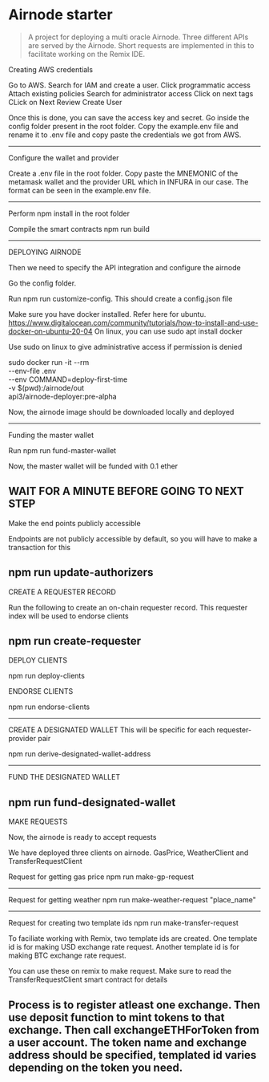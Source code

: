 # Airnode starter

> A project for deploying a multi oracle Airnode. Three different APIs are served by the Airnode. Short requests are implemented in this to facilitate working on the Remix IDE.


Creating AWS credentials


Go to AWS. Search for IAM and create a user.
Click programmatic access
Attach existing policies
Search for administrator access
Click on next tags
CLick on Next Review
Create User

Once this is done, you can save the access key and secret. 
Go inside the config folder present in the root folder. Copy the example.env file and rename it to .env file and copy paste the credentials we got from AWS.

------------------------------------------------------------------------------------------------

Configure the wallet and provider

Create a .env file in the root folder. 
Copy paste the MNEMONIC of the metamask wallet and the provider URL which in INFURA in our case.
The format can be seen in the example.env file.
 
-----------------------------------------------------------------------------------------------

Perform npm install in the root folder

Compile the smart contracts
npm run build

--------------------------------------------------------------------------------------------------
DEPLOYING AIRNODE


Then we need to specify the API integration and configure the airnode


Go the config folder.
 
Run 
npm run customize-config. This should create a config.json file

Make sure you have docker installed.
Refer here for ubuntu. https://www.digitalocean.com/community/tutorials/how-to-install-and-use-docker-on-ubuntu-20-04
On linux, you can use sudo apt install docker

Use sudo on linux to give administrative access if permission is denied
 
sudo docker run -it --rm \
  --env-file .env \
  --env COMMAND=deploy-first-time \
  -v $(pwd):/airnode/out \
  api3/airnode-deployer:pre-alpha

Now, the airnode image should be downloaded locally and deployed

--------------------------------------------------------------------------------------------------

Funding the master wallet

Run 
npm run fund-master-wallet

Now, the master wallet will be funded with 0.1 ether



WAIT FOR A MINUTE BEFORE GOING TO NEXT STEP
-------------------------------------------------------------------------------------------------
Make the end points publicly accessible

Endpoints are not publicly accessible by default, so you will have to make a transaction for this

npm run update-authorizers
----------------------------------------------------------------------------------------------------
CREATE A REQUESTER RECORD

Run the following to create an on-chain requester record. This requester index will be used to endorse clients

npm run create-requester
---------------------------------------------------------------------------------------------------

DEPLOY CLIENTS	

npm run deploy-clients



ENDORSE CLIENTS

npm run endorse-clients






----------------------------------------------------------------------------------------------------
CREATE A DESIGNATED WALLET
This will be specific for each requester-provider pair

npm run derive-designated-wallet-address

----------------------------------------------------------------------------------------------------
FUND THE DESIGNATED WALLET

npm run fund-designated-wallet
----------------------------------------------------------------------------------------------------
MAKE REQUESTS

Now, the airnode is ready to accept requests

We have deployed three clients on airnode. GasPrice, WeatherClient and TransferRequestClient 


Request for getting gas price
npm run make-gp-request


--------------------------------------------------------------------------------------

Request for getting weather
npm run make-weather-request "place_name"

---------------------------------------------------------------------------------------
Request for creating two template ids
npm run make-transfer-request

To faciliate working with Remix, two template ids  are created.
One template id is for making USD exchange rate request. 
Another template id is for making BTC exchange rate request.

You can use these on remix to make request.
Make sure to read the TransferRequestClient smart contract for details

Process is to register atleast one exchange.
Then use deposit function to mint tokens to that exchange.
Then call exchangeETHForToken from a user account. The token name and exchange address should be specified, templated id varies depending on the token you need.  
---------------------------------------------------------------------------------------------------








